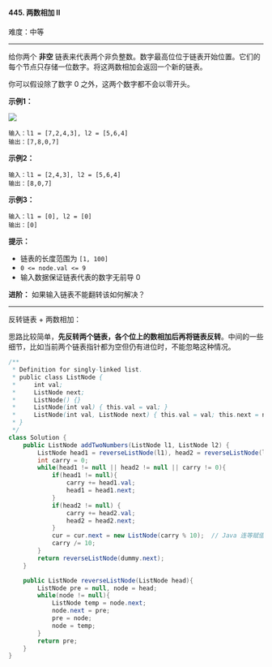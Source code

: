 #### 445. 两数相加 II

难度：中等

---

给你两个  **非空**  链表来代表两个非负整数。数字最高位位于链表开始位置。它们的每个节点只存储一位数字。将这两数相加会返回一个新的链表。

你可以假设除了数字 0 之外，这两个数字都不会以零开头。

 **示例1：** 

![](https://pic.leetcode-cn.com/1626420025-fZfzMX-image.png)

```
输入：l1 = [7,2,4,3], l2 = [5,6,4]
输出：[7,8,0,7]
```

 **示例2：** 

```
输入：l1 = [2,4,3], l2 = [5,6,4]
输出：[8,0,7]
```

 **示例3：** 

```
输入：l1 = [0], l2 = [0]
输出：[0]
```

 **提示：** 

*   链表的长度范围为 `[1, 100]`
*   `0 <= node.val <= 9`
*   输入数据保证链表代表的数字无前导 0

 **进阶：** 如果输入链表不能翻转该如何解决？

---

反转链表 + 两数相加：

思路比较简单，**先反转两个链表，各个位上的数相加后再将链表反转**。中间的一些细节，比如当前两个链表指针都为空但仍有进位时，不能忽略这种情况。

```Java
/**
 * Definition for singly-linked list.
 * public class ListNode {
 *     int val;
 *     ListNode next;
 *     ListNode() {}
 *     ListNode(int val) { this.val = val; }
 *     ListNode(int val, ListNode next) { this.val = val; this.next = next; }
 * }
 */
class Solution {
    public ListNode addTwoNumbers(ListNode l1, ListNode l2) {
        ListNode head1 = reverseListNode(l1), head2 = reverseListNode(l2), dummy = new ListNode(0), cur = dummy;
        int carry = 0;
        while(head1 != null || head2 != null || carry != 0){
            if(head1 != null){
                carry += head1.val;
                head1 = head1.next;
            }
            if(head2 != null) {
                carry += head2.val;
                head2 = head2.next; 
            }
            cur = cur.next = new ListNode(carry % 10);	// Java 连等赋值时自右向左赋值的
            carry /= 10;
        }
        return reverseListNode(dummy.next);
    }

    public ListNode reverseListNode(ListNode head){
        ListNode pre = null, node = head;
        while(node != null){
            ListNode temp = node.next;
            node.next = pre;
            pre = node;
            node = temp;
        }
        return pre;
    }
}
```